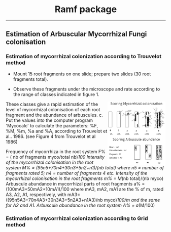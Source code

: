 <center><h1>Ramf package</h1></center>

---

<h2>Estimation of Arbuscular Mycorrhizal Fungi colonisation</h2> 
 

<h3>Estimation of mycorrhizal colonization according to Trouvelot method</h3>

- Mount 15 root fragments on one slide; prepare two slides (30 root fragments total).

- Observe these fragments under the microscope and rate according to the range of classes indicated in figure  1. 

<img align = "right" src="Ramf.png" height="200">




These classes give a rapid estimation of the level of mycorrhizal colonisation of each root fragment and the abundance of arbuscules.
c. Put the values into the computer program 'Mycocalc' to calculate the parameters: %F, %M, %m, %a and %A, according to Trouvelot et al.. 1986. (see Figure 4 from Trouvelot et al 1986)

Frequency of mycorrhiza in the root system
F% = ( nb of fragments myco/total nb)*100
Intensity of the mycorrhizal colonisation in the root system
M% = (95n5+70n4+30n3+5n2+n1)/(nb total)
where n5 = number of fragments rated 5; n4 = number of fragments 4 etc.
Intensity of the mycorrhizal colonisation in the root fragments
m% = M*(nb total)/(nb myco)
Arbuscule abundance in mycorrhizal parts of root fragments
a% = (100mA3+50mA2+10mA1)/100
where mA3, mA2, mA1 are the % of m, rated A3, A2, A1, respectively, with mA3=((95n5A3+70n4A3+30n3A3+5n2A3+n1A3)/nb myco)*100/m and the same for A2 and A1.
Arbuscule abundance in the root system
A% = a*(M/100)


<h3>Estimation of mycorrhizal colonization according to Grid method</h3>

